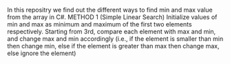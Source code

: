In this repositry we find out the different ways to find min and max value from the array in C#.
METHOD 1 (Simple Linear Search) 
Initialize values of min and max as minimum and maximum of the first two elements respectively. Starting from 3rd, compare each element with max and min, and change max and min accordingly (i.e., if the element is smaller than min then change min, else if the element is greater than max then change max, else ignore the element)

